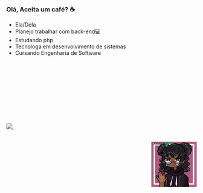 ### Olá, Aceita um café? ☕
* Ela/Dela
* Planejo trabalhar com back-end💻
* Estudando  php
* Tecnologa em desenvolvimento de sistemas
*  Cursando Engenharia de Software
<div>
<a href="https://github.com/Maju22p">
<img height="180" src="https://github-readme-stats.vercel.app/api?username=maju22p&show_icons=true&theme=tokyonight&include_all_commits=true&count_private=true"/>
<img height="180" scr="https://github-readme-stats.vercel.app/api/top-langs/?username=anuraghazra&layout=compact"/>
  </div>
  
##

<div>
<img align="right" height="120" src="https://github.com/Maju22p/Maju22p/blob/main/ezgif.com-gif-maker.gif"/>
</div>

